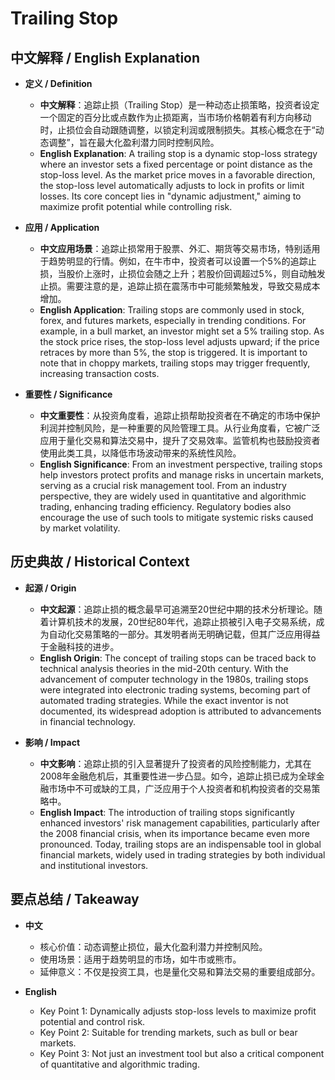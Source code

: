 # Trailing Stop

## 中文解释 / English Explanation

* **定义 / Definition**  
  - **中文解释**：追踪止损（Trailing Stop）是一种动态止损策略，投资者设定一个固定的百分比或点数作为止损距离，当市场价格朝着有利方向移动时，止损位会自动跟随调整，以锁定利润或限制损失。其核心概念在于“动态调整”，旨在最大化盈利潜力同时控制风险。  
  - **English Explanation**: A trailing stop is a dynamic stop-loss strategy where an investor sets a fixed percentage or point distance as the stop-loss level. As the market price moves in a favorable direction, the stop-loss level automatically adjusts to lock in profits or limit losses. Its core concept lies in "dynamic adjustment," aiming to maximize profit potential while controlling risk.

* **应用 / Application**  
  - **中文应用场景**：追踪止损常用于股票、外汇、期货等交易市场，特别适用于趋势明显的行情。例如，在牛市中，投资者可以设置一个5%的追踪止损，当股价上涨时，止损位会随之上升；若股价回调超过5%，则自动触发止损。需要注意的是，追踪止损在震荡市中可能频繁触发，导致交易成本增加。  
  - **English Application**: Trailing stops are commonly used in stock, forex, and futures markets, especially in trending conditions. For example, in a bull market, an investor might set a 5% trailing stop. As the stock price rises, the stop-loss level adjusts upward; if the price retraces by more than 5%, the stop is triggered. It is important to note that in choppy markets, trailing stops may trigger frequently, increasing transaction costs.

* **重要性 / Significance**  
  - **中文重要性**：从投资角度看，追踪止损帮助投资者在不确定的市场中保护利润并控制风险，是一种重要的风险管理工具。从行业角度看，它被广泛应用于量化交易和算法交易中，提升了交易效率。监管机构也鼓励投资者使用此类工具，以降低市场波动带来的系统性风险。  
  - **English Significance**: From an investment perspective, trailing stops help investors protect profits and manage risks in uncertain markets, serving as a crucial risk management tool. From an industry perspective, they are widely used in quantitative and algorithmic trading, enhancing trading efficiency. Regulatory bodies also encourage the use of such tools to mitigate systemic risks caused by market volatility.

## 历史典故 / Historical Context

* **起源 / Origin**  
  - **中文起源**：追踪止损的概念最早可追溯至20世纪中期的技术分析理论。随着计算机技术的发展，20世纪80年代，追踪止损被引入电子交易系统，成为自动化交易策略的一部分。其发明者尚无明确记载，但其广泛应用得益于金融科技的进步。  
  - **English Origin**: The concept of trailing stops can be traced back to technical analysis theories in the mid-20th century. With the advancement of computer technology in the 1980s, trailing stops were integrated into electronic trading systems, becoming part of automated trading strategies. While the exact inventor is not documented, its widespread adoption is attributed to advancements in financial technology.

* **影响 / Impact**  
  - **中文影响**：追踪止损的引入显著提升了投资者的风险控制能力，尤其在2008年金融危机后，其重要性进一步凸显。如今，追踪止损已成为全球金融市场中不可或缺的工具，广泛应用于个人投资者和机构投资者的交易策略中。  
  - **English Impact**: The introduction of trailing stops significantly enhanced investors' risk management capabilities, particularly after the 2008 financial crisis, when its importance became even more pronounced. Today, trailing stops are an indispensable tool in global financial markets, widely used in trading strategies by both individual and institutional investors.

## 要点总结 / Takeaway

* **中文**  
  - 核心价值：动态调整止损位，最大化盈利潜力并控制风险。  
  - 使用场景：适用于趋势明显的市场，如牛市或熊市。  
  - 延伸意义：不仅是投资工具，也是量化交易和算法交易的重要组成部分。  

* **English**  
  - Key Point 1: Dynamically adjusts stop-loss levels to maximize profit potential and control risk.  
  - Key Point 2: Suitable for trending markets, such as bull or bear markets.  
  - Key Point 3: Not just an investment tool but also a critical component of quantitative and algorithmic trading.